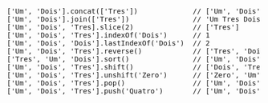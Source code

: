 <pre>
['Um', 'Dois'].concat(['Tres'])             // ['Um', 'Dois', 'Tres']
['Um', 'Dois'].join(['Tres'])               // 'Um Tres Dois'
['Um', 'Dois', 'Tres].slice(2)              // ['Tres']
['Um', 'Dois', 'Tres'].indexOf('Dois')      // 1
['Um', 'Dois', 'Dois'].lastIndexOf('Dois')  // 2
['Um', 'Dois', 'Tres'].reverse()            // ['Tres', 'Dois', 'Um']
['Tres', 'Um', 'Dois'].sort()               // ['Um', 'Dois', 'Tres']
['Um', 'Dois', 'Tres'].shift()              // ['Dois', 'Tres']
['Um', 'Dois', 'Tres'].unshift('Zero')      // ['Zero', 'Um', 'Dois', 'Tres']
['Um', 'Dois', 'Tres'].pop()                // ['Um', 'Dois']
['Um', 'Dois', 'Tres'].push('Quatro')       // ['Um', 'Dois', 'Tres', 'Quatro']
</pre>